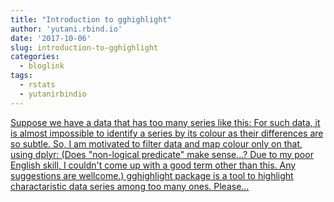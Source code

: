 ```yaml
---
title: "Introduction to gghighlight"
author: 'yutani.rbind.io'
date: '2017-10-06'
slug: introduction-to-gghighlight
categories:
  - bloglink
tags:
  - rstats
  - yutanirbindio
---
```


[Suppose we have a data that has too many series like this: For such data, it is almost impossible to identify a series by its colour as their differences are so subtle. So, I am motivated to filter data and map colour only on that, using dplyr: (Does "non-logical predicate" make sense...? Due to my poor English skill, I couldn't come up with a good term other than this. Any suggestions are wellcome.) gghighlight package is a tool to highlight charactaristic data series among too many ones. Please...<click to read more>](https://yutani.rbind.io/post/2017-10-06-gghighlight/)

